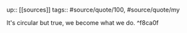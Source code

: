 up:: [[sources]]
tags:: #source/quote/100, #source/quote/my

It's circular but true, we become what we do. ^f8ca0f
